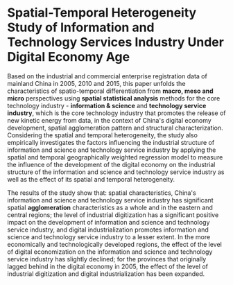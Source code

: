 # Spatial-Temporal Heterogeneity Study of Information and Technology Services Industry Under Digital Economy Age

Based on the industrial and commercial enterprise registration data of mainland China in 2005, 2010 and 2015, this paper unfolds the characteristics of spatio-temporal differentiation from **macro, meso and micro** perspectives using **spatial statistical analysis** methods for the core technology industry - **information & science** and **technology service industry**, which is the core technology industry that promotes the release of new kinetic energy from data, in the context of China's digital economy development, spatial agglomeration pattern and structural characterization. Considering the spatial and temporal heterogeneity, the study also empirically investigates the factors influencing the industrial structure of information and science and technology service industry by applying the spatial and temporal geographically weighted regression model to measure the influence of the development of the digital economy on the industrial structure of the information and science and technology service industry as well as the effect of its spatial and temporal heterogeneity.

The results of the study show that: spatial characteristics, China's information and science and technology service industry has significant spatial **agglomeration** characteristics as a whole and in the eastern and central regions; the level of industrial digitization has a significant positive impact on the development of information and science and technology service industry, and digital industrialization promotes information and science and technology service industry to a lesser extent. In the more economically and technologically developed regions, the effect of the level of digital economization on the information and science and technology service industry has slightly declined; for the provinces that originally lagged behind in the digital economy in 2005, the effect of the level of industrial digitization and digital industrialization has been expanded.
